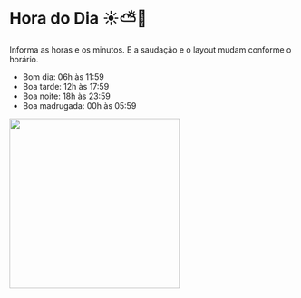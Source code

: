 # Hora do Dia ☀️⛅🌙
Informa as horas e os minutos. E a saudação e o layout mudam conforme o horário.
- Bom dia: 06h às 11:59
- Boa tarde: 12h às 17:59
- Boa noite: 18h às 23:59
- Boa madrugada: 00h às 05:59


<div><img src="https://user-images.githubusercontent.com/88912921/139958992-c729ba03-b1f3-4009-a938-465ca5f15142.png"  width = 300px heigth = 300px></div>

